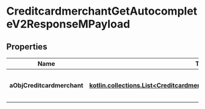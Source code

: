 
# CreditcardmerchantGetAutocompleteV2ResponseMPayload

## Properties
| Name | Type | Description | Notes |
| ------------ | ------------- | ------------- | ------------- |
| **aObjCreditcardmerchant** | [**kotlin.collections.List&lt;CreditcardmerchantAutocompleteElementResponse&gt;**](CreditcardmerchantAutocompleteElementResponse.md) | An array of Creditcardmerchant autocomplete element response. |  |




